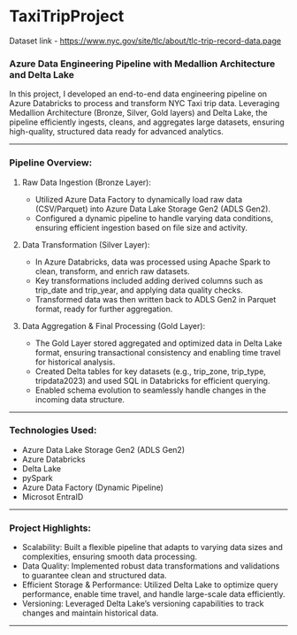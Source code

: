 # TaxiTripProject
Dataset link - https://www.nyc.gov/site/tlc/about/tlc-trip-record-data.page
### Azure Data Engineering Pipeline with Medallion Architecture and Delta Lake

In this project, I developed an end-to-end data engineering pipeline on Azure Databricks to process and transform NYC Taxi trip data. Leveraging Medallion Architecture (Bronze, Silver, Gold layers) and Delta Lake, the pipeline efficiently ingests, cleans, and aggregates large datasets, ensuring high-quality, structured data ready for advanced analytics.

---

### Pipeline Overview:

1. Raw Data Ingestion (Bronze Layer):
   - Utilized Azure Data Factory to dynamically load raw data (CSV/Parquet) into Azure Data Lake Storage Gen2 (ADLS Gen2).
   - Configured a dynamic pipeline to handle varying data conditions, ensuring efficient ingestion based on file size and activity.

2. Data Transformation (Silver Layer):
   - In Azure Databricks, data was processed using Apache Spark to clean, transform, and enrich raw datasets.
   - Key transformations included adding derived columns such as trip_date and trip_year, and applying data quality checks.
   - Transformed data was then written back to ADLS Gen2 in Parquet format, ready for further aggregation.

3. Data Aggregation & Final Processing (Gold Layer):
   - The Gold Layer stored aggregated and optimized data in Delta Lake format, ensuring transactional consistency and enabling time travel for historical analysis.
   - Created Delta tables for key datasets (e.g., trip_zone, trip_type, tripdata2023) and used SQL in Databricks for efficient querying.
   - Enabled schema evolution to seamlessly handle changes in the incoming data structure.

---

### Technologies Used:
- Azure Data Lake Storage Gen2 (ADLS Gen2)  
- Azure Databricks  
- Delta Lake  
- pySpark  
- Azure Data Factory (Dynamic Pipeline)  
- Microsot EntraID

---

### Project Highlights:
- Scalability: Built a flexible pipeline that adapts to varying data sizes and complexities, ensuring smooth data processing.
- Data Quality: Implemented robust data transformations and validations to guarantee clean and structured data.
- Efficient Storage & Performance: Utilized Delta Lake to optimize query performance, enable time travel, and handle large-scale data efficiently.
- Versioning: Leveraged Delta Lake’s versioning capabilities to track changes and maintain historical data.

---
